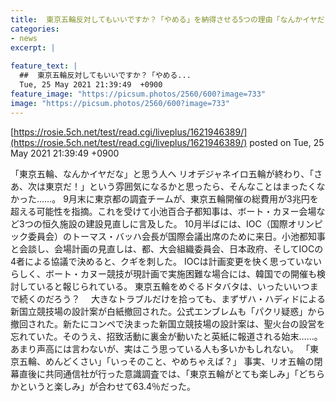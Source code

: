 ```yaml
---
title:  東京五輪反対してもいいですか？「やめる」を納得させる5つの理由「なんかイヤだな」と思う皆さんへ 
categories:
- news
excerpt: |
  
feature_text: |
  ##  東京五輪反対してもいいですか？「やめる...
  Tue, 25 May 2021 21:39:49  +0900
feature_image: "https://picsum.photos/2560/600?image=733"
image: "https://picsum.photos/2560/600?image=733"
---
```


[https://rosie.5ch.net/test/read.cgi/liveplus/1621946389/](https://rosie.5ch.net/test/read.cgi/liveplus/1621946389/)
posted on Tue, 25 May 2021 21:39:49  +0900

<!--more-->

「東京五輪、なんかイヤだな」と思う人へ リオデジャネイロ五輪が終わり、「さあ、次は東京だ！」という雰囲気になるかと思ったら、そんなことはまったくなかった……。 9月末に東京都の調査チームが、東京五輪開催の総費用が3兆円を超える可能性を指摘。これを受けて小池百合子都知事は、ボート・カヌー会場など3つの恒久施設の建設見直しに言及した。 10月半ばには、IOC（国際オリンピック委員会）のトーマス・バッハ会長が国際会議出席のために来日。小池都知事と会談し、会場計画の見直しは、都、大会組織委員会、日本政府、そしてIOCの4者による協議で決めると、クギを刺した。 IOCは計画変更を快く思っていないらしく、ボート・カヌー競技が現計画で実施困難な場合には、韓国での開催も検討していると報じられている。 東京五輪をめぐるドタバタは、いったいいつまで続くのだろう？　 大きなトラブルだけを拾っても、まずザハ・ハディドによる新国立競技場の設計案が白紙撤回された。公式エンブレムも「パクリ疑惑」から撤回された。新たにコンペで決まった新国立競技場の設計案は、聖火台の設営を忘れていた。そのうえ、招致活動に裏金が動いたと英紙に報道される始末……。 あまり声高には言わないが、実はこう思っている人も多いかもしれない。 「東京五輪、めんどくさい」「いっそのこと、やめちゃえば？」 事実、リオ五輪の閉幕直後に共同通信社が行った意識調査では、「東京五輪がとても楽しみ」「どちらかというと楽しみ」が合わせて63.4％だった。
